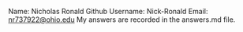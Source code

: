 Name: Nicholas Ronald
Github Username: Nick-Ronald
Email: nr737922@ohio.edu
My answers are recorded in the answers.md file.
